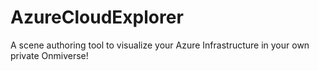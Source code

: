 # AzureCloudExplorer
A scene authoring tool to visualize your Azure Infrastructure in your own private Onmiverse!
